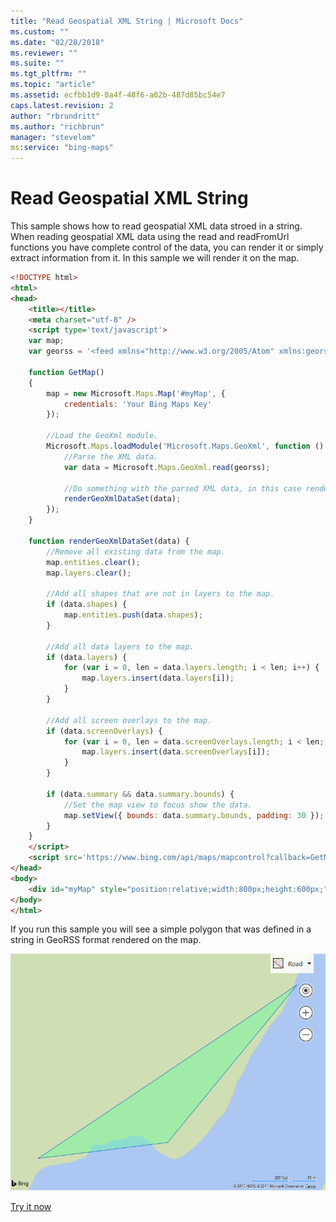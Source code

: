 ```yaml
---
title: "Read Geospatial XML String | Microsoft Docs"
ms.custom: ""
ms.date: "02/28/2018"
ms.reviewer: ""
ms.suite: ""
ms.tgt_pltfrm: ""
ms.topic: "article"
ms.assetid: ecfbb1d9-0a4f-48f6-a02b-487d85bc54e7
caps.latest.revision: 2
author: "rbrundritt"
ms.author: "richbrun"
manager: "stevelom"
ms:service: "bing-maps"
---
```

# Read Geospatial XML String
This sample shows how to read geospatial XML data stroed in a string. When reading geospatial XML data using the read and readFromUrl functions you have complete control of the data, you can render it or simply extract information from it. In this sample we will render it on the map. 

```html
<!DOCTYPE html>
<html>
<head>
    <title></title>
    <meta charset="utf-8" />
    <script type='text/javascript'>
    var map;
    var georss = '<feed xmlns="http://www.w3.org/2005/Atom" xmlns:georss="http://www.georss.org/georss"><entry><title>Sample Polygon</title><georss:polygon>46.31409 -122.22616 46.31113 -122.22968 46.31083 -122.23320</georss:polygon></entry></feed>';

    function GetMap()
    {
        map = new Microsoft.Maps.Map('#myMap', {
            credentials: 'Your Bing Maps Key'
        });

        //Load the GeoXml module.
        Microsoft.Maps.loadModule('Microsoft.Maps.GeoXml', function () {
            //Parse the XML data.
            var data = Microsoft.Maps.GeoXml.read(georss);

            //Do something with the parsed XML data, in this case render it.
            renderGeoXmlDataSet(data);
        });
    }

    function renderGeoXmlDataSet(data) {
        //Remove all existing data from the map.
        map.entities.clear();
        map.layers.clear();

        //Add all shapes that are not in layers to the map.
        if (data.shapes) {
            map.entities.push(data.shapes);
        }

        //Add all data layers to the map.
        if (data.layers) {
            for (var i = 0, len = data.layers.length; i < len; i++) {
                map.layers.insert(data.layers[i]);
            }
        }

        //Add all screen overlays to the map.
        if (data.screenOverlays) {
            for (var i = 0, len = data.screenOverlays.length; i < len; i++) {
                map.layers.insert(data.screenOverlays[i]);
            }
        }

        if (data.summary && data.summary.bounds) {
            //Set the map view to focus show the data.
            map.setView({ bounds: data.summary.bounds, padding: 30 });
        }
    }
    </script> 
    <script src='https://www.bing.com/api/maps/mapcontrol?callback=GetMap' async defer></script>
</head>
<body>
    <div id="myMap" style="position:relative;width:800px;height:600px;"></div>
</body>
</html>
```

If you run this sample you will see a simple polygon that was defined in a string in GeoRSS format rendered on the map.

![BMV8_BasicGeoXml](../v8-web-control/media/bmv8-basicgeoxml.PNG)

[Try it now](http://bingmapsv8samples.azurewebsites.net/#GeoXml%20-%20Read)
